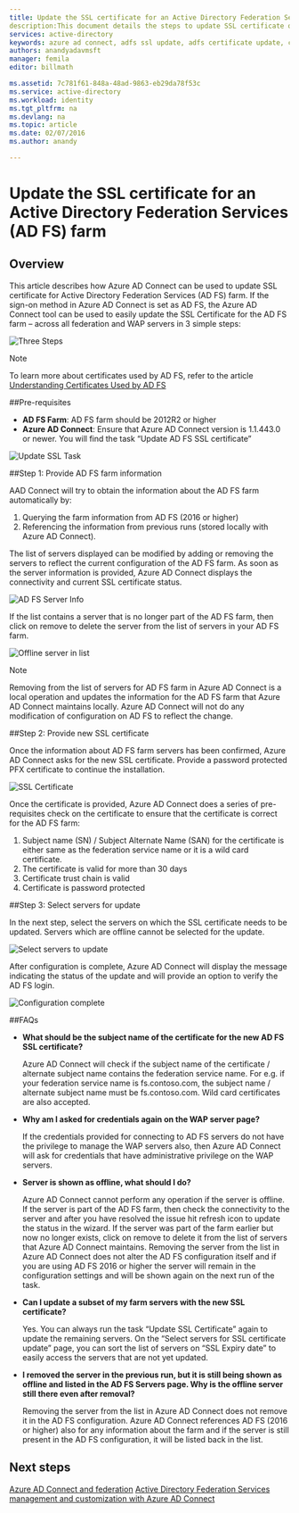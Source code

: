 ```yaml
---
title: Update the SSL certificate for an Active Directory Federation Services (AD FS) farm | Microsoft Docs
description:This document details the steps to update SSL certificate of an AD FS farm using Azure AD Connect.
services: active-directory
keywords: azure ad connect, adfs ssl update, adfs certificate update, change adfs certificate, new adfs certificate, adfs certificate, update adfs ssl certificate, update ssl certificate adfs, configure adfs ssl certificate, adfs, ssl, certificate, adfs service communication certificate, update federation, configure federation, aad connect
authors: anandyadavmsft
manager: femila
editor: billmath

ms.assetid: 7c781f61-848a-48ad-9863-eb29da78f53c
ms.service: active-directory  
ms.workload: identity
ms.tgt_pltfrm: na
ms.devlang: na
ms.topic: article
ms.date: 02/07/2016
ms.author: anandy

---    
```


# Update the SSL certificate for an Active Directory Federation Services (AD FS) farm

## Overview
This article describes how Azure AD Connect can be used to update SSL certificate for Active Directory Federation Services (AD FS) farm.  If the sign-on method in Azure AD Connect  is set as AD FS, the Azure AD Connect  tool can be used to easily update the SSL Certificate for the AD FS farm – across all federation and WAP servers in 3 simple steps:

![Three Steps](./media/active-directory-aadconnectfed-ssl-update/threesteps.png)


>[!NOTE]
>To learn more about certificates used by AD FS, refer to the article [Understanding Certificates Used by AD FS](https://technet.microsoft.com/library/cc730660.aspx)

##Pre-requisites

* **AD FS Farm**: AD FS farm should be 2012R2 or  higher
* **Azure AD Connect**: Ensure that Azure AD Connect version is 1.1.443.0 or newer. You will find the task “Update AD FS SSL certificate”

![Update SSL Task](./media/active-directory-aadconnectfed-ssl-update/updatessltask.png)

##Step 1: Provide AD FS farm information

AAD Connect will try to obtain the information about the AD FS farm automatically by:
1. Querying the farm information from AD FS (2016 or higher)
2. Referencing the information from previous runs (stored locally with Azure AD Connect). 

The list of servers displayed can be modified by adding or removing the servers to reflect the current configuration of the AD FS farm. As soon as the server information is provided, Azure AD Connect displays the connectivity and current SSL certificate status.

![AD FS Server Info](./media/active-directory-aadconnectfed-ssl-update/adfsserverinfo.png)

If the list contains a server that is no longer part of the AD FS farm, then click on remove to delete the server from the list of servers in your AD FS farm. 

![Offline server in list](./media/active-directory-aadconnectfed-ssl-update/offlineserverlist.png)
 
>[!NOTE] 
> Removing from the list of servers for AD FS farm in Azure AD Connect is a local operation and updates the information for the AD FS farm that Azure AD Connect maintains locally. Azure AD Connect will not do any modification of configuration on AD FS to reflect the change.    

##Step 2: Provide new SSL certificate

Once the information about AD FS farm servers has been confirmed, Azure AD Connect asks for the new SSL certificate. Provide a password protected PFX certificate to continue the installation. 

![SSL Certificate](./media/active-directory-aadconnectfed-ssl-update/certificate.png)
 
Once the certificate is provided, Azure AD Connect does a series of pre-requisites  check on the certificate to ensure that the certificate is correct for the AD FS farm:
1.	Subject name (SN) / Subject Alternate Name (SAN) for the certificate is either same as the federation service name or it is a wild card certificate.
2.	The certificate is valid for more than 30 days
3.	Certificate trust chain is valid 
4.	Certificate is password protected

##Step 3: Select servers for update

In the next step, select the servers on which the SSL certificate needs to be updated. Servers which are offline cannot be selected for the update. 

![Select servers to update](./media/active-directory-aadconnectfed-ssl-update/selectservers.png)

After configuration is complete, Azure AD Connect will display the message indicating the status of the update and will provide an option to verify the AD FS login.

![Configuration complete](./media/active-directory-aadconnectfed-ssl-update/configurecomplete.png)   

##FAQs

* **What should be the subject name of the certificate for the new AD FS SSL certificate?**

    Azure AD Connect will check if the subject name of the certificate / alternate subject name contains the federation service name. For e.g. if your federation service name is fs.contoso.com, the subject name / alternate subject name must be fs.contoso.com.  Wild card certificates are also accepted. 

* **Why am I asked for credentials again on the WAP server page?**

    If the credentials provided for connecting to AD FS servers do not have the privilege to manage the WAP servers also, then Azure AD Connect will ask for credentials that have administrative privilege on the WAP servers.

* **Server is shown as offline, what should I do?**

    Azure AD Connect cannot perform any operation if the server is offline. If the server is part of the AD FS farm, then check the connectivity to the server and after you have resolved the issue hit refresh icon to update the status in the wizard. If the server was part of the farm earlier but now no longer exists, click on remove to delete it from the list of servers that Azure AD Connect maintains.  Removing the server from the list in Azure AD Connect does not alter the AD FS configuration itself and if you are using AD FS 2016 or higher the server will remain in the configuration settings and will be shown again on the next run of the task.

* **Can I update a subset of my farm servers with the new SSL certificate?**

    Yes. You can always run the task “Update SSL Certificate” again to update the remaining servers. On the “Select servers for SSL certificate update” page, you can sort the list of servers on “SSL Expiry date” to easily access the servers that are not yet updated. 

* **I removed the server in the previous run, but it is still being shown as offline and listed in the AD FS Servers page. Why is the offline server still there even after removal?**

    Removing the server from the list in Azure AD Connect does not remove it in the AD FS configuration. Azure AD Connect references AD FS (2016 or higher) also for any information about the farm and if the server is still present in the AD FS configuration, it will be listed back in the list.  

## Next steps

[Azure AD Connect and federation](active-directory-aadconnectfed-whatis.md)
[Active Directory Federation Services management and customization with Azure AD Connect](active-directory-aadconnect-federation-management.md)

